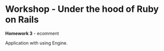 # Workshop - Under the hood of Ruby on Rails

**Homework 3** - ecomment

Application with using Engine.
